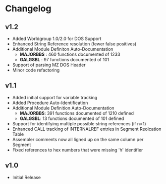 # Changelog

## v1.2
* Added Worldgroup 1.0/2.0 for DOS Support
* Enhanced String Reference resolution (fewer false positives)
* Additional Module Definiton Auto-Documentation
	* **MAJORBBS** : 460 functions documented of 1233
	* **GALGSBL** : 97 functions documented of 101
* Support of parsing MZ DOS Header
* Minor code refactoring

## v1.1
* Added initial support for variable tracking
* Added Procedure Auto-Identification
* Additional Module Definition Auto-Documentation 
	* **MAJORBBS**: 391 functions documented of 1210 defined
	* **GALGSBL**: 13 functions documented of 101 defined
* Support for identifying multiple possible string references (if n>1)
* Enhanced CALL tracking of INTERNALREF entries in Segment Reolcation Table
* Assembler comments now all ligned up on the same column per Segment
* Fixed references to hex numbers that were missing 'h' identifier

## v1.0
* Initial Release